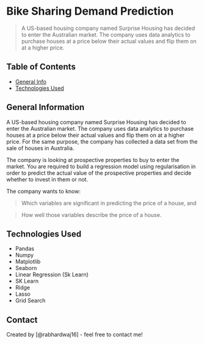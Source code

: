 # Bike Sharing Demand Prediction
> A US-based housing company named Surprise Housing has decided to enter the Australian market. The company uses data analytics to purchase houses at a price below their actual values and flip them on at a higher price.

## Table of Contents
* [General Info](#general-information)
* [Technologies Used](#technologies-used)


## General Information

A US-based housing company named Surprise Housing has decided to enter the Australian market. The company uses data analytics to purchase houses at a price below their actual values and flip them on at a higher price. For the same purpose, the company has collected a data set from the sale of houses in Australia. 
 
The company is looking at prospective properties to buy to enter the market. You are required to build a regression model using regularisation in order to predict the actual value of the prospective properties and decide whether to invest in them or not.

The company wants to know:

> Which variables are significant in predicting the price of a house, and

> How well those variables describe the price of a house. 


## Technologies Used

- Pandas
- Numpy
- Matplotlib
- Seaborn
- Linear Regression (Sk Learn)
- SK Learn
- Ridge
- Lasso
- Grid Search

## Contact
Created by [@rabhardwaj16] - feel free to contact me!